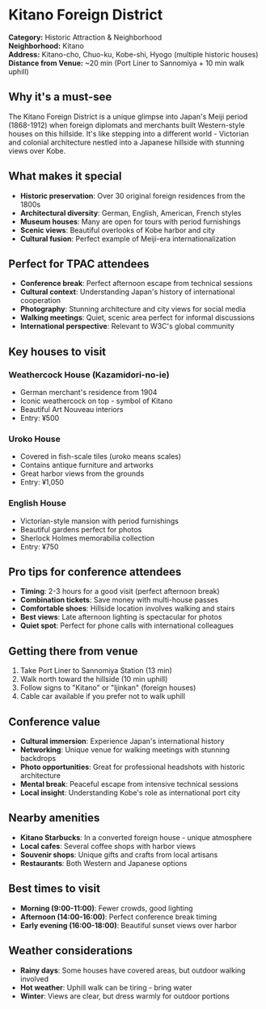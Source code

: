 # Kitano Foreign District

**Category:** Historic Attraction & Neighborhood  
**Neighborhood:** Kitano  
**Address:** Kitano-cho, Chuo-ku, Kobe-shi, Hyogo (multiple historic houses)  
**Distance from Venue:** ~20 min (Port Liner to Sannomiya + 10 min walk uphill)  

## Why it's a must-see

The Kitano Foreign District is a unique glimpse into Japan's Meiji period (1868-1912) when foreign diplomats and merchants built Western-style houses on this hillside. It's like stepping into a different world - Victorian and colonial architecture nestled into a Japanese hillside with stunning views over Kobe.

## What makes it special

- **Historic preservation**: Over 30 original foreign residences from the 1800s
- **Architectural diversity**: German, English, American, French styles
- **Museum houses**: Many are open for tours with period furnishings
- **Scenic views**: Beautiful overlooks of Kobe harbor and city
- **Cultural fusion**: Perfect example of Meiji-era internationalization

## Perfect for TPAC attendees

- **Conference break**: Perfect afternoon escape from technical sessions
- **Cultural context**: Understanding Japan's history of international cooperation
- **Photography**: Stunning architecture and city views for social media
- **Walking meetings**: Quiet, scenic area perfect for informal discussions
- **International perspective**: Relevant to W3C's global community

## Key houses to visit

### Weathercock House (Kazamidori-no-ie)
- German merchant's residence from 1904
- Iconic weathercock on top - symbol of Kitano
- Beautiful Art Nouveau interiors
- Entry: ¥500

### Uroko House
- Covered in fish-scale tiles (uroko means scales)
- Contains antique furniture and artworks
- Great harbor views from the grounds
- Entry: ¥1,050

### English House
- Victorian-style mansion with period furnishings
- Beautiful gardens perfect for photos
- Sherlock Holmes memorabilia collection
- Entry: ¥750

## Pro tips for conference attendees

- **Timing**: 2-3 hours for a good visit (perfect afternoon break)
- **Combination tickets**: Save money with multi-house passes
- **Comfortable shoes**: Hillside location involves walking and stairs
- **Best views**: Late afternoon lighting is spectacular for photos
- **Quiet spot**: Perfect for phone calls with international colleagues

## Getting there from venue

1. Take Port Liner to Sannomiya Station (13 min)
2. Walk north toward the hillside (10 min uphill)
3. Follow signs to "Kitano" or "Ijinkan" (foreign houses)
4. Cable car available if you prefer not to walk uphill

## Conference value

- **Cultural immersion**: Experience Japan's international history
- **Networking**: Unique venue for walking meetings with stunning backdrops
- **Photo opportunities**: Great for professional headshots with historic architecture
- **Mental break**: Peaceful escape from intensive technical sessions
- **Local insight**: Understanding Kobe's role as international port city

## Nearby amenities

- **Kitano Starbucks**: In a converted foreign house - unique atmosphere
- **Local cafes**: Several coffee shops with harbor views
- **Souvenir shops**: Unique gifts and crafts from local artisans
- **Restaurants**: Both Western and Japanese options

## Best times to visit

- **Morning (9:00-11:00)**: Fewer crowds, good lighting
- **Afternoon (14:00-16:00)**: Perfect conference break timing
- **Early evening (16:00-18:00)**: Beautiful sunset views over harbor

## Weather considerations

- **Rainy days**: Some houses have covered areas, but outdoor walking involved
- **Hot weather**: Uphill walk can be tiring - bring water
- **Winter**: Views are clear, but dress warmly for outdoor portions
